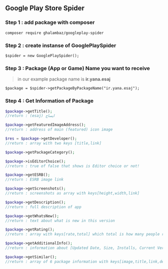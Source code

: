 ## Google Play Store Spider

### Step 1 : add package with composer
`composer require ghalambaz/googleplay-spider`
### Step 2 : create instanse of GooglePlaySpider
`$spider = new GooglePlaySpider();`
### Step 3 : Package (App or Game) Name you want to receive
>in our example package name is **ir.yana.esaj**

`$package = $spider->getPackageByPackageName("ir.yana.esaj");`
### Step 4 : Get Information of Package

```php
$package->getTitle();
//return : (esaj) ایساج

$package->getFeaturedImageAddress();
//return : address of main (featured) icon image

$res = $package->getDeveloper();
//return : array with two keys [title,link]

$package->getPackageCategory();

$package->isEditorChoice();
//return : true of false that shows is Editor choice or not!

$package->getESRB();
//return : ESRB image link

$package->getScreenshots();
//return : screenshots as array with keys[height,width,link]

$package->getDescription();
//return : full description of app

$package->getWhatsNew();
//return : text about what is new in this version

$package->getRating();
//return : array with keys[rate,total] which total is how many people rate this app

$package->getAdditionalInfo();
//return : information about [Updated Date, Size, Installs, Current Version, Require Android, Content Rating,Offered By ,etc... ]

$package->getSimilar();
//return : array of 6 package information with keys[image,title,link,developer,developer_link,description]
```
